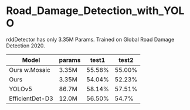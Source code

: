 # Road_Damage_Detection_with_YOLO

rddDetector has only 3.35M Params.
Trained on Global Road Damage Detection 2020.

Model|params|test1|test2
---- | ---- | --- | ---
Ours w.Mosaic|3.35M|55.58%|55.00%
Ours|3.35M|54.04%|52.23%
YOLOv5|86.7M|58.14%|57.51%
EfficientDet-D3|12.0M|56.50%|54.7%
